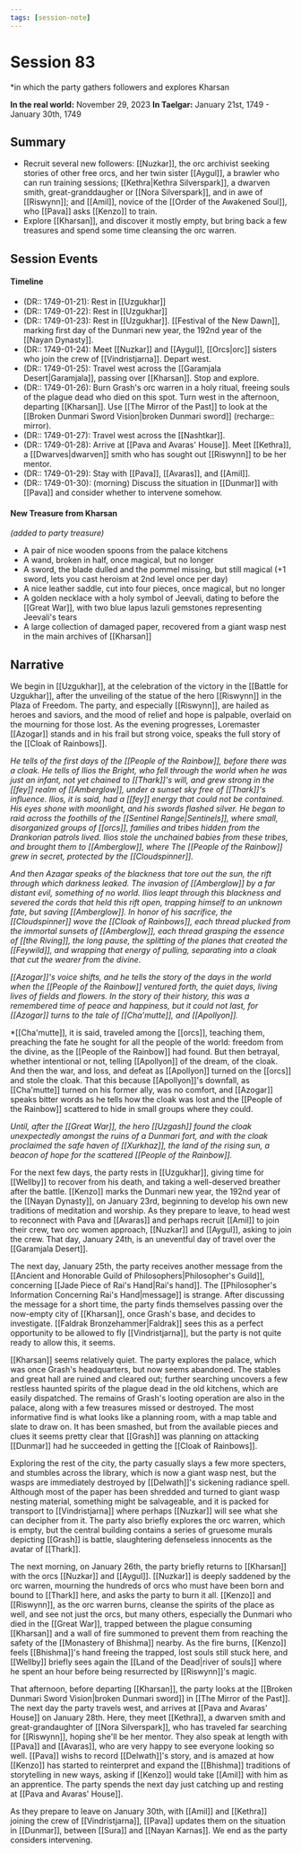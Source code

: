 ```yaml
---
tags: [session-note]
---
```

# Session 83
*in which the party gathers followers and explores Kharsan

**In the real world:** November 29, 2023
**In Taelgar:** January 21st, 1749 - January 30th, 1749
## Summary

- Recruit several new followers: [[Nuzkar]], the orc archivist seeking stories of other free orcs, and her twin sister [[Aygul]], a brawler who can run training sessions; [[Kethra|Kethra Silverspark]], a dwarven smith, great-granddaugher or [[Nora Silverspark]], and in awe of [[Riswynn]]; and [[Amil]], novice of the [[Order of the Awakened Soul]], who [[Pava]] asks [[Kenzo]] to train.
- Explore [[Kharsan]], and discover it mostly empty, but bring back a few treasures and spend some time cleansing the orc warren.
## Session Events
#### Timeline 

- (DR:: 1749-01-21): Rest in [[Uzgukhar]]
- (DR:: 1749-01-22): Rest in [[Uzgukhar]]
- (DR:: 1749-01-23): Rest in [[Uzgukhar]]. [[Festival of the New Dawn]], marking first day of the Dunmari new year, the 192nd year of the [[Nayan Dynasty]].
- (DR:: 1749-01-24): Meet [[Nuzkar]] and [[Aygul]], [[Orcs|orc]] sisters who join the crew of [[Vindristjarna]]. Depart west.
- (DR:: 1749-01-25): Travel west across the [[Garamjala Desert|Garamjala]], passing over [[Kharsan]]. Stop and explore.
- (DR:: 1749-01-26): Burn Grash's orc warren in a holy ritual, freeing souls of the plague dead who died on this spot. Turn west in the afternoon, departing [[Kharsan]]. Use [[The Mirror of the Past]] to look at the [[Broken Dunmari Sword Vision|broken Dunmari sword]] (recharge:: mirror).
- (DR:: 1749-01-27): Travel west across the [[Nashtkar]].
- (DR:: 1749-01-28): Arrive at [[Pava and Avaras' House]]. Meet [[Kethra]], a [[Dwarves|dwarven]] smith who has sought out [[Riswynn]] to be her mentor.
- (DR:: 1749-01-29): Stay with [[Pava]], [[Avaras]], and [[Amil]].
- (DR:: 1749-01-30): (morning) Discuss the situation in [[Dunmar]] with [[Pava]] and consider whether to intervene somehow. 
#### New Treasure from Kharsan
*(added to party treasure)*
- A pair of nice wooden spoons from the palace kitchens
- A wand, broken in half, once magical, but no longer
- A sword, the blade dulled and the pommel missing, but still magical (+1 sword, lets you cast heroism at 2nd level once per day)
- A nice leather saddle, cut into four pieces, once magical, but no longer
- A golden necklace with a holy symbol of Jeevali, dating to before the [[Great War]], with two blue lapus lazuli gemstones representing Jeevali's tears 
- A large collection of damaged paper, recovered from a giant wasp nest in the main archives of [[Kharsan]]
## Narrative

We begin in [[Uzgukhar]], at the celebration of the victory in the [[Battle for Uzgukhar]], after the unveiling of the statue of the hero [[Riswynn]] in the Plaza of Freedom. The party, and especially [[Riswynn]], are hailed as heroes and saviors, and the mood of relief and hope is palpable, overlaid on the mourning for those lost. As the evening progresses, Loremaster [[Azogar]] stands and in his frail but strong voice, speaks the full story of the [[Cloak of Rainbows]]. 

*He tells of the first days of the [[People of the Rainbow]], before there was a cloak. He tells of Ilios the Bright, who fell through the world when he was just an infant, not yet chained to [[Thark]]'s will, and grew strong in the [[fey]] realm of [[Amberglow]], under a sunset sky free of [[Thark]]'s influence. Ilios, it is said, had a [[fey]] energy that could not be contained. His eyes shone with moonlight, and his swords flashed silver. He began to raid across the foothills of the [[Sentinel Range|Sentinels]], where small, disorganized groups of [[orcs]], families and tribes hidden from the Drankorian patrols lived. Ilios stole the unchained babies from these tribes, and brought them to [[Amberglow]], where The [[People of the Rainbow]] grew in secret, protected by the [[Cloudspinner]].* 

*And then Azagar speaks of the blackness that tore out the sun, the rift through which darkness leaked. The invasion of [[Amberglow]] by a far distant evil, something of no world. Ilios leapt through this blackness and severed
the cords that held this rift open, trapping himself to an unknown fate, but saving [[Amberglow]]. In honor of his sacrifice, the [[Cloudspinner]] wove the [[Cloak of Rainbows]], each thread plucked from the immortal sunsets of [[Amberglow]], each thread grasping the essence of [[the Riving]], the long pause, the splitting of the planes that created the [[Feywild]], and wrapping that energy of pulling, separating into a cloak that cut the wearer from the divine.*

*[[Azogar]]'s voice shifts, and he tells the story of the days in the world when the [[People of the Rainbow]] ventured forth, the quiet days, living lives of fields and flowers. In the story of their history, this was a remembered time of peace and happiness, but it could not last, for [[Azogar]] turns to the tale of [[Cha'mutte]], and [[Apollyon]].* 

*[[Cha'mutte]], it is said, traveled among the [[orcs]], teaching them, preaching the fate he sought for all the people of the world: freedom from the divine, as the [[People of the Rainbow]] had found. But then betrayal, whether intentional or not, telling [[Apollyon]] of the dream, of the cloak. And then the war, and loss, and defeat as [[Apollyon]] turned on the [[orcs]] and stole the cloak. That this because [[Apollyon]]'s downfall, as [[Cha'mutte]] turned on his former ally, was no comfort, and [[Azogar]] speaks bitter words as he tells how the cloak was lost and the [[People of the Rainbow]] scattered to hide in small groups where they could. 

*Until, after the [[Great War]], the hero [[Uzgash]] found the cloak unexpectedly amongst the ruins of a Dunmari fort, and with the cloak proclaimed the safe haven of [[Xurkhaz]], the land of the rising sun, a beacon of hope for the scattered [[People of the Rainbow]].* 

For the next few days, the party rests in [[Uzgukhar]], giving time for [[Wellby]] to recover from his death, and taking a well-deserved breather after the battle. [[Kenzo]] marks the Dunmari new year, the 192nd year of the [[Nayan Dynasty]], on January 23rd, beginning to develop his own new traditions of meditation and worship. As they prepare to leave, to head west to reconnect with Pava and [[Avaras]] and perhaps recruit [[Amil]] to join their crew, two orc women approach, [[Nuzkar]] and [[Aygul]], asking to join the crew. That day, January 24th, is an uneventful day of travel over the [[Garamjala Desert]]. 

The next day, January 25th, the party receives another message from the [[Ancient and Honorable Guild of Philosophers|Philosopher's Guild]], concerning [[Jade Piece of Rai's Hand|Rai's hand]]. The [[Philosopher's Information Concerning Rai's Hand|message]] is strange. After discussing the message for a short time, the party finds themselves passing over the now-empty city of [[Kharsan]], once Grash's base, and decides to investigate. [[Faldrak Bronzehammer|Faldrak]] sees this as a perfect opportunity to be allowed to fly [[Vindristjarna]], but the party is not quite ready to allow this, it seems.

[[Kharsan]] seems relatively quiet. The party explores the palace, which was once Grash's headquarters, but now seems abandoned. The stables and great hall are ruined and cleared out; further searching uncovers a few restless haunted spirits of the plague dead in the old kitchens, which are easily dispatched. The remains of Grash's looting operation are also in the palace, along with a few treasures missed or destroyed. The most informative find is what looks like a planning room, with a map table and slate to draw on. It has been smashed, but from the available pieces and clues it seems pretty clear that [[Grash]] was planning on attacking [[Dunmar]] had he succeeded in getting the [[Cloak of Rainbows]]. 

Exploring the rest of the city, the party casually slays a few more specters, and stumbles across the library, which is now a giant wasp nest, but the wasps are immediately destroyed by [[Delwath]]'s sickening radiance spell. Although most of the paper has been shredded and turned to giant wasp nesting material, something might be salvageable, and it is packed for transport to [[Vindristjarna]] where perhaps [[Nuzkar]] will see what she can decipher from it. The party also briefly explores the orc warren, which is empty, but the central building contains a series of gruesome murals depicting [[Grash]] is battle, slaughtering defenseless innocents as the avatar of [[Thark]].   

The next morning, on January 26th, the party briefly returns to [[Kharsan]] with the orcs [[Nuzkar]] and [[Aygul]]. [[Nuzkar]] is deeply saddened by the orc warren, mourning the hundreds of orcs who must have been born and bound to [[Thark]] here, and asks the party to burn it all. [[Kenzo]] and [[Riswynn]], as the orc warren burns, cleanse the spirits of the place as well, and see not just the orcs, but many others, especially the Dunmari who died in the [[Great War]], trapped between the plague consuming [[Kharsan]] and a wall of fire summoned to prevent them from reaching the safety of the [[Monastery of Bhishma]] nearby. As the fire burns, [[Kenzo]] feels [[Bhishma]]'s hand freeing the trapped, lost souls still stuck here, and [[Wellby]] briefly sees again the [[Land of the Dead|river of souls]] where he spent an hour before being resurrected by [[Riswynn]]'s magic. 

That afternoon, before departing [[Kharsan]], the party looks at the [[Broken Dunmari Sword Vision|broken Dunmari sword]] in [[The Mirror of the Past]]. The next day the party travels west, and arrives at [[Pava and Avaras' House]] on January 28th. Here, they meet [[Kethra]], a dwarven smith and great-grandaughter of [[Nora Silverspark]], who has traveled far searching for [[Riswynn]], hoping she'll be her mentor. They also speak at length with [[Pava]] and [[Avaras]], who are very happy to see everyone looking so well. [[Pava]] wishs to record [[Delwath]]'s story, and is amazed at how [[Kenzo]] has started to reinterpret and expand the [[Bhishma]] traditions of storytelling in new ways, asking if [[Kenzo]] would take [[Amil]] with him as an apprentice. The party spends the next day just catching up and resting at [[Pava and Avaras' House]].

As they prepare to leave on January 30th, with [[Amil]] and [[Kethra]] joining the crew of [[Vindristjarna]], [[Pava]] updates them on the situation in [[Dunmar]], between [[Sura]] and [[Nayan Karnas]]. We end as the party considers intervening. 
